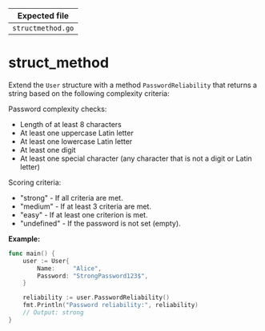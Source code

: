 | Expected file     |
| ----------------- |
| `structmethod.go` |

# struct_method

Extend the `User` structure with a method `PasswordReliability` that returns a string based on the following complexity criteria:

Password complexity checks:

- Length of at least 8 characters
- At least one uppercase Latin letter
- At least one lowercase Latin letter
- At least one digit
- At least one special character (any character that is not a digit or Latin letter)

Scoring criteria:

- "strong" - If all criteria are met.
- "medium" - If at least 3 criteria are met.
- "easy" - If at least one criterion is met.
- "undefined" - If the password is not set (empty).

**Example:**

```go
func main() {
    user := User{
        Name:     "Alice",
        Password: "StrongPassword123$",
    }

    reliability := user.PasswordReliability()
    fmt.Println("Password reliability:", reliability)
    // Output: strong
}
```
